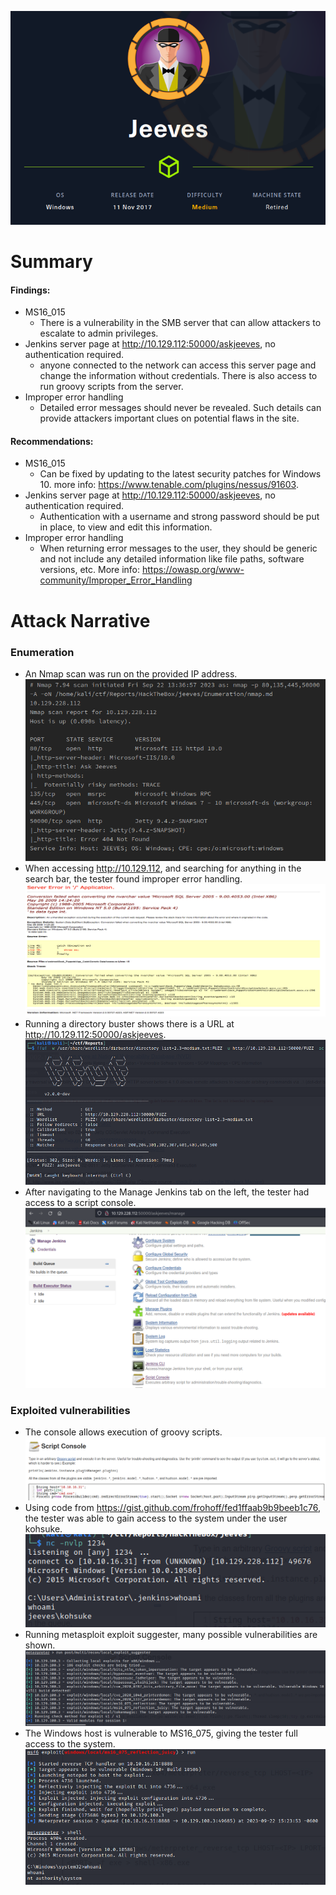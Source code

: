![](assets/Pasted%20image%2020230922215851.png)
# Summary
#### Findings:
* MS16_015
	* There is a vulnerability in the SMB server that can allow attackers to escalate to admin privileges.
* Jenkins server page at http://10.129.112:50000/askjeeves, no authentication required.
	* anyone connected to the network can access this server page and change the information without credentials. There is also access to run groovy scripts from the server.
* Improper error handling
	* Detailed error messages should never be revealed. Such details can provide attackers important clues on potential flaws in the site.
#### Recommendations:
* MS16_015
	* Can be fixed by updating to the latest security patches for Windows 10. more info: https://www.tenable.com/plugins/nessus/91603.
* Jenkins server page at http://10.129.112:50000/askjeeves, no authentication required.
	* Authentication with a username and strong password should be put in place, to view and edit this information.
* Improper error handling
	* When returning error messages to the user, they should be generic and not include any detailed information like file paths, software versions, etc. More info: https://owasp.org/www-community/Improper_Error_Handling
# Attack Narrative
### Enumeration
* An Nmap scan was run on the provided IP address. 
![](assets/Pasted%20image%2020230922215236.png)
* When accessing http://10.129.112, and searching for anything in the search bar, the tester found improper error handling.
![](assets/Pasted%20image%2020230922214701.png)
* Running a directory buster shows there is a URL at http://10.129.112:50000/askjeeves.
![](assets/Pasted%20image%2020230922143344.png)
* After navigating to the Manage Jenkins tab on the left, the tester had access to a script console.  
![](assets/Pasted%20image%2020230922144653.png)
### Exploited vulnerabilities
* The console allows execution of groovy scripts.
![](assets/Pasted%20image%2020230922143903.png)
* Using code from https://gist.github.com/frohoff/fed1ffaab9b9beeb1c76, the tester was able to gain access to the system under the user kohsuke.  
![](assets/Pasted%20image%2020230922144314.png)
* Running metasploit exploit suggester, many possible vulnerabilities are shown.
![](assets/Pasted%20image%2020230922151420.png)
* The Windows host is vulnerable to MS16_075, giving the tester full access to the system.
![](assets/Pasted%20image%2020230922152417.png)
